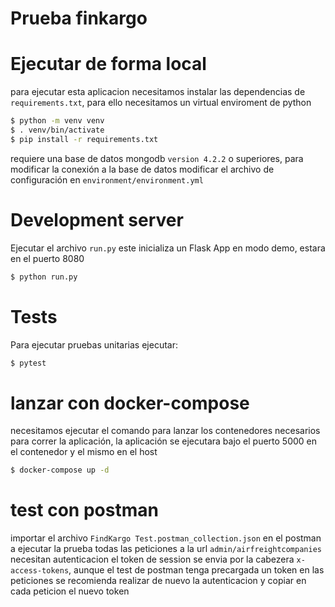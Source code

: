 # Prueba finkargo


# Ejecutar de forma local

para ejecutar esta aplicacion necesitamos instalar las dependencias de `requirements.txt`, para ello necesitamos un virtual enviroment de python

```sh
$ python -m venv venv
$ . venv/bin/activate
$ pip install -r requirements.txt
```
requiere una base de datos mongodb `version 4.2.2` o superiores, para modificar la conexión a la base de datos modificar el archivo de configuración en
`environment/environment.yml`

# Development server

Ejecutar el archivo `run.py` este inicializa un Flask App en modo demo, estara en el puerto 8080

```sh
$ python run.py
```

# Tests

Para ejecutar pruebas unitarias ejecutar:

```sh
$ pytest
```

# lanzar con docker-compose

necesitamos ejecutar el comando para lanzar los contenedores necesarios para correr la aplicación, la aplicación se ejecutara bajo el puerto 5000 en el contenedor y el mismo en el host

```sh
$ docker-compose up -d
```

# test con postman

importar el archivo `FindKargo Test.postman_collection.json` en el postman a ejecutar la prueba
todas las peticiones a la url `admin/airfreightcompanies` necesitan autenticacion el token de session se envia por la cabezera 
`x-access-tokens`, aunque el test de postman tenga precargada un token en las peticiones se recomienda realizar de nuevo la autenticacion
y copiar en cada peticion el nuevo token


